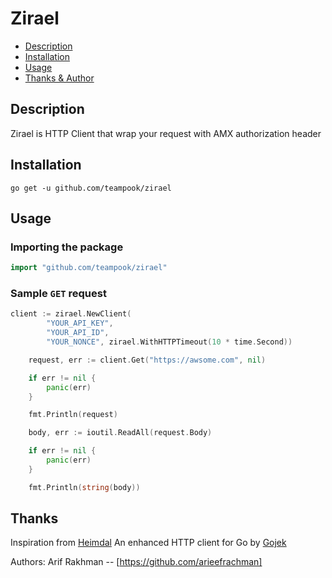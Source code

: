 # Zirael

* [Description](#description)
* [Installation](#installation)
* [Usage](#usage)
* [Thanks & Author](#Thanks)

## Description
Zirael is HTTP Client that wrap your request with AMX authorization header

## Installation
```
go get -u github.com/teampook/zirael
``` 

## Usage

### Importing the package
```go
import "github.com/teampook/zirael"
```
### Sample `GET` request

```go
client := zirael.NewClient(
		"YOUR_API_KEY",
		"YOUR_API_ID",
		"YOUR_NONCE", zirael.WithHTTPTimeout(10 * time.Second))

	request, err := client.Get("https://awsome.com", nil)

	if err != nil {
		panic(err)
	}

	fmt.Println(request)

	body, err := ioutil.ReadAll(request.Body)

	if err != nil {
		panic(err)
	}

	fmt.Println(string(body))
```

## Thanks
Inspiration from [Heimdal](https://github.com/gojek/heimdall) An enhanced HTTP client for Go by [Gojek](http://gojek.tech/)

Authors: Arif Rakhman -- [https://github.com/arieefrachman]

